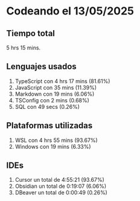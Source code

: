 # Codeando el 13/05/2025

## Tiempo total
5 hrs 15 mins.

## Lenguajes usados
1. TypeScript con 4 hrs 17 mins (81.61%)
1. JavaScript con 35 mins (11.39%)
1. Markdown con 19 mins (6.06%)
1. TSConfig con 2 mins (0.68%)
1. SQL con 49 secs (0.26%)

## Plataformas utilizadas
1. WSL con 4 hrs 55 mins (93.67%)
1. Windows con 19 mins (6.33%)

## IDEs
1. Cursor un total de 4:55:21 (93.67%)
1. Obsidian un total de 0:19:07 (6.06%)
1. DBeaver un total de 0:00:49 (0.26%)
